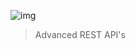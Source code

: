 ![img](https://assets.imaginablefutures.com/media/images/ALX_Logo.max-200x150.png)
  > Advanced REST API's

